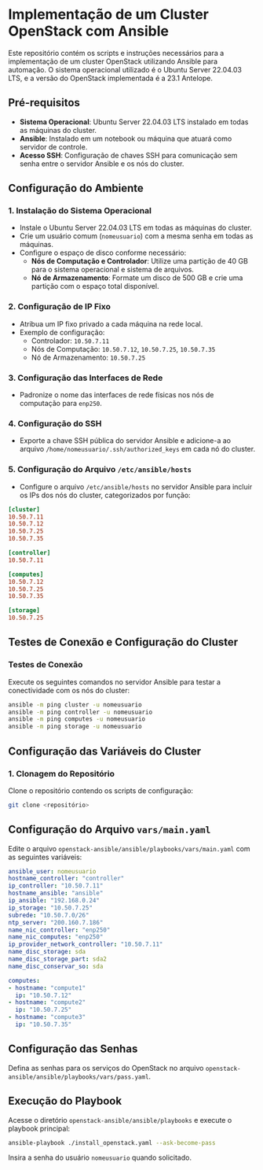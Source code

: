 # Implementação de um Cluster OpenStack com Ansible

Este repositório contém os scripts e instruções necessários para a implementação de um cluster OpenStack utilizando Ansible para automação. O sistema operacional utilizado é o Ubuntu Server 22.04.03 LTS, e a versão do OpenStack implementada é a 23.1 Antelope.

## Pré-requisitos

- **Sistema Operacional**: Ubuntu Server 22.04.03 LTS instalado em todas as máquinas do cluster.
- **Ansible**: Instalado em um notebook ou máquina que atuará como servidor de controle.
- **Acesso SSH**: Configuração de chaves SSH para comunicação sem senha entre o servidor Ansible e os nós do cluster.

## Configuração do Ambiente

### 1. Instalação do Sistema Operacional

- Instale o Ubuntu Server 22.04.03 LTS em todas as máquinas do cluster.
- Crie um usuário comum (`nomeusuario`) com a mesma senha em todas as máquinas.
- Configure o espaço de disco conforme necessário:
  - **Nós de Computação e Controlador**: Utilize uma partição de 40 GB para o sistema operacional e sistema de arquivos.
  - **Nó de Armazenamento**: Formate um disco de 500 GB e crie uma partição com o espaço total disponível.

### 2. Configuração de IP Fixo

- Atribua um IP fixo privado a cada máquina na rede local.
- Exemplo de configuração:
  - Controlador: `10.50.7.11`
  - Nós de Computação: `10.50.7.12`, `10.50.7.25`, `10.50.7.35`
  - Nó de Armazenamento: `10.50.7.25`

### 3. Configuração das Interfaces de Rede

- Padronize o nome das interfaces de rede físicas nos nós de computação para `enp250`.

### 4. Configuração do SSH

- Exporte a chave SSH pública do servidor Ansible e adicione-a ao arquivo `/home/nomeusuario/.ssh/authorized_keys` em cada nó do cluster.

### 5. Configuração do Arquivo `/etc/ansible/hosts`

- Configure o arquivo `/etc/ansible/hosts` no servidor Ansible para incluir os IPs dos nós do cluster, categorizados por função:

```ini
[cluster]
10.50.7.11
10.50.7.12
10.50.7.25
10.50.7.35

[controller]
10.50.7.11

[computes]
10.50.7.12
10.50.7.25
10.50.7.35

[storage]
10.50.7.25

```

## Testes de Conexão e Configuração do Cluster

### Testes de Conexão

Execute os seguintes comandos no servidor Ansible para testar a conectividade com os nós do cluster:

```bash
ansible -m ping cluster -u nomeusuario
ansible -m ping controller -u nomeusuario
ansible -m ping computes -u nomeusuario
ansible -m ping storage -u nomeusuario
```

## Configuração das Variáveis do Cluster

### 1. Clonagem do Repositório

Clone o repositório contendo os scripts de configuração:

```bash
git clone <repositório>

```

## Configuração do Arquivo `vars/main.yaml`

Edite o arquivo `openstack-ansible/ansible/playbooks/vars/main.yaml` com as seguintes variáveis:

```yaml
ansible_user: nomeusuario
hostname_controller: "controller"
ip_controller: "10.50.7.11"
hostname_ansible: "ansible"
ip_ansible: "192.168.0.24"
ip_storage: "10.50.7.25"
subrede: "10.50.7.0/26"
ntp_server: "200.160.7.186"
name_nic_controller: "enp250"
name_nic_computes: "enp250"
ip_provider_network_controller: "10.50.7.11"
name_disc_storage: sda
name_disc_storage_part: sda2
name_disc_conservar_so: sda

computes:
- hostname: "compute1"
  ip: "10.50.7.12"
- hostname: "compute2"
  ip: "10.50.7.25"
- hostname: "compute3"
  ip: "10.50.7.35"
```
## Configuração das Senhas

Defina as senhas para os serviços do OpenStack no arquivo `openstack-ansible/ansible/playbooks/vars/pass.yaml`.

## Execução do Playbook

Acesse o diretório `openstack-ansible/ansible/playbooks` e execute o playbook principal:

```bash
ansible-playbook ./install_openstack.yaml --ask-become-pass
```

Insira a senha do usuário `nomeusuario` quando solicitado.

